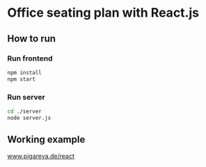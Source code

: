 # Office seating plan with React.js

## How to run

### Run frontend

```sh
npm install
npm start
```

### Run server

```sh
cd ./server
node server.js
```

## Working example

www.pigareva.de/react

